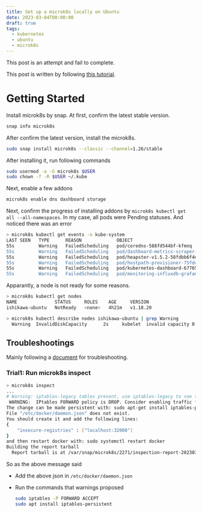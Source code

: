 ```yaml
---
title: Set up a microk8s locally on Ubuntu
date: 2023-03-04T00:00:00
draft: true
tags:
  - kubernetes
  - ubuntu
  - microk8s
---
```


This post is an attempt and fail to complete.

This post is written by following [this tutorial](https://ubuntu.com/tutorials/install-a-local-kubernetes-with-microk8s#1-overview).

# Getting Started

Install microk8s by snap.
At first, confirm the latest stable version.

```sh
snap info microk8s
```

After confirm the latest version, install the microk8s.

```sh
sudo snap install microk8s --classic --channel=1.26/stable
```

After installing it, run following commands
```bash
sudo usermod -a -G microk8s $USER
sudo chown -f -R $USER ~/.kube
```


Next, enable a few addons
```sh
microk8s enable dns dashboard storage
```

Next, confirm the progress of installing addons by `microk8s kubectl get all --all-namespaces`.
In my case, all pods were Pending statuses. And noticed there was an error

```sh
> microk8s kubectl get events -n kube-system
LAST SEEN   TYPE      REASON             OBJECT                                                MESSAGE
55s         Warning   FailedScheduling   pod/coredns-588fd544bf-kfmnq                          0/1 nodes are available: 1 node(s) had taint {node.kubernetes.io/not-ready: }, that the pod didn't tolerate.
55s         Warning   FailedScheduling   pod/dashboard-metrics-scraper-db65b9c6f-bm9rs         0/1 nodes are available: 1 node(s) had taint {node.kubernetes.io/not-ready: }, that the pod didn't tolerate.
55s         Warning   FailedScheduling   pod/heapster-v1.5.2-58fdbb6f4d-r655s                  0/1 nodes are available: 1 node(s) had taint {node.kubernetes.io/not-ready: }, that the pod didn't tolerate.
55s         Warning   FailedScheduling   pod/hostpath-provisioner-75fdc8fccd-hkrsb             0/1 nodes are available: 1 node(s) had taint {node.kubernetes.io/not-ready: }, that the pod didn't tolerate.
55s         Warning   FailedScheduling   pod/kubernetes-dashboard-67765b55f5-22qtp             0/1 nodes are available: 1 node(s) had taint {node.kubernetes.io/not-ready: }, that the pod didn't tolerate.
55s         Warning   FailedScheduling   pod/monitoring-influxdb-grafana-v4-6dc675bf8c-rtjq4   0/1 nodes are available: 1 node(s) had taint {node.kubernetes.io/not-ready: }, that the pod didn't tolerate.
```

Apparantly, a node is not ready for some reasons.

```bash
> microk8s kubectl get nodes
NAME              STATUS     ROLES    AGE     VERSION
ishikawa-ubuntu   NotReady   <none>   4h21m   v1.18.20

> microk8s kubectl describe nodes ishikawa-ubuntu | grep Warning
  Warning  InvalidDiskCapacity      2s     kubelet  invalid capacity 0 on image filesystem
```


## Troubleshootings

Mainly following a [document](https://microk8s.io/docs/troubleshooting) for troubleshooting.

### Trial1: Run microk8s inspect

```sh
> microk8s inspect
...
# Warning: iptables-legacy tables present, use iptables-legacy to see them
 WARNING:  IPtables FORWARD policy is DROP. Consider enabling traffic forwarding with: sudo iptables -P FORWARD ACCEPT
The change can be made persistent with: sudo apt-get install iptables-persistent
File "/etc/docker/daemon.json" does not exist.
You should create it and add the following lines:
{
    "insecure-registries" : ["localhost:32000"]
}
and then restart docker with: sudo systemctl restart docker
Building the report tarball
  Report tarball is at /var/snap/microk8s/2271/inspection-report-20230304_204000.tar.gz
```

So as the above message said
- Add the above json in `/etc/docker/daemon.json`
- Run the commands that warnings proposed

    ```sh
    sudo iptables -P FORWARD ACCEPT
    sudo apt install iptables-persistent
    ```

